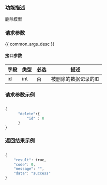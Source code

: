 ### 功能描述

删除模型

### 请求参数

{{ common_args_desc }}

#### 接口参数

| 字段  |  类型       | 必选   |  描述                 |
|-------|-------------|--------|-----------------------|
| id    | int         | 否     | 被删除的数据记录的ID  |


### 请求参数示例

```python

{
      "delete":{
          "id" : 0
      }
}
```


### 返回结果示例

```python

{
    "result": true,
    "code": 0,
    "message": "",
    "data": "success"
}
```
